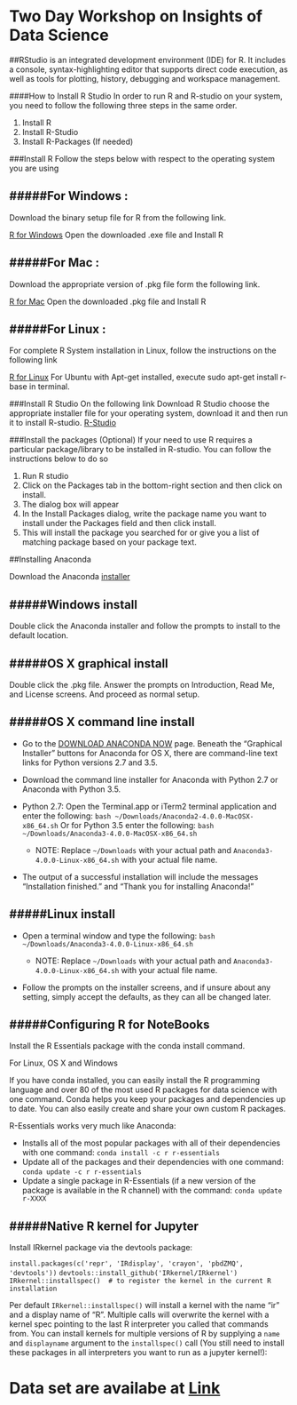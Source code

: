 # Two Day Workshop on Insights of Data Science


##RStudio is an integrated development environment (IDE) for R. 
It includes a console, syntax-highlighting editor that supports direct code execution, as well as tools for plotting, history, debugging and workspace management.

####How to Install R Studio
In order to run R and R-studio on your system, you need to follow the following three steps in the same order.

1. Install R
2. Install R-Studio
3. Install R-Packages (If needed)

###Install R
Follow the steps below with respect to the operating system you are using

#####For Windows :
-----
Download the binary setup file for R from the following link.

[R for Windows](https://cran.r-project.org/bin/windows/)
Open the downloaded .exe file and Install R


#####For Mac :
-----
Download the appropriate version of .pkg file form the following link. 

[R for Mac](https://cran.r-project.org/bin/macosx/)
Open the downloaded .pkg file and Install R


#####For Linux :
-----
For complete R System installation in Linux, follow the instructions on the following link 

[R for Linux](https://cran.r-project.org/bin/linux/)
For Ubuntu with Apt-get installed, execute sudo apt-get install r-base in terminal.

###Install R Studio
On the following link Download R Studio choose the appropriate installer file for your operating system, download it and then run it to install R-studio.
[R-Studio](https://www.rstudio.com/products/rstudio/download/)

###Install the packages (Optional)
If your need to use R requires a particular package/library to be installed in R-studio. You can follow the instructions below to do so

1. Run R studio
2. Click on the Packages tab in the bottom-right section and then click on install. 
3. The dialog box will appear
4. In the Install Packages dialog, write the package name you want to install under the Packages field and then click install. 
5. This will install the package you searched for or give you a list of matching package based on your package text.

##Installing Anaconda 

Download the Anaconda [installer](https://www.continuum.io/downloads)

#####Windows install
-----

Double click the Anaconda installer and follow the prompts to install to the default location.

#####OS X graphical install
-----

Double click the .pkg file. Answer the prompts on Introduction, Read Me, and License screens.
And proceed as normal setup.

#####OS X command line install
-----

+ Go to the [DOWNLOAD ANACONDA NOW](https://www.continuum.io/downloads) page. Beneath the “Graphical Installer” buttons for Anaconda for OS X, there are command-line text links for Python versions 2.7 and 3.5.
+ Download the command line installer for Anaconda with Python 2.7 or Anaconda with Python 3.5.
+ Python 2.7: Open the Terminal.app or iTerm2 terminal application and enter the following:
`bash ~/Downloads/Anaconda2-4.0.0-MacOSX-x86_64.sh`
Or for Python 3.5 enter the following:
`bash ~/Downloads/Anaconda3-4.0.0-MacOSX-x86_64.sh`
    + NOTE: Replace `~/Downloads` with your actual path and `Anaconda3-4.0.0-Linux-x86_64.sh` with your actual file name.

+ The output of a successful installation will include the messages “Installation finished.” and “Thank you for installing Anaconda!”

#####Linux install
-----

+ Open a terminal window and type the following:
`bash ~/Downloads/Anaconda3-4.0.0-Linux-x86_64.sh`
    + NOTE: Replace `~/Downloads` with your actual path and `Anaconda3-4.0.0-Linux-x86_64.sh` with your actual file name.

+ Follow the prompts on the installer screens, and if unsure about any setting, simply accept the defaults, as they can all be changed later.

#####Configuring R for NoteBooks
-----
Install the R Essentials package with the conda install command.

For Linux, OS X and Windows

If you have conda installed, you can easily install the R programming language and over 80 of the most used R packages for data science with one command. Conda helps you keep your packages and dependencies up to date. You can also easily create and share your own custom R packages.

R-Essentials works very much like Anaconda:

+ Installs all of the most popular packages with all of their dependencies with one command: 
`conda install -c r r-essentials`
+ Update all of the packages and their dependencies with one command: 
`conda update -c r r-essentials`
+ Update a single package in R-Essentials (if a new version of the package is available in the R channel) with the command:
`conda update r-XXXX`

#####Native R kernel for Jupyter
-----
Install IRkernel package via the devtools package:

`install.packages(c('repr', 'IRdisplay', 'crayon', 'pbdZMQ', 'devtools'))`
`devtools::install_github('IRkernel/IRkernel')`
`IRkernel::installspec()  # to register the kernel in the current R installation`

Per default `IRkernel::installspec()` will install a kernel with the name “ir” and a display name of “R”. Multiple calls will overwrite the kernel with a kernel spec pointing to the last R interpreter you called that commands from. You can install kernels for multiple versions of R by supplying a `name` and `displayname` argument to the `installspec()` call (You still need to install these packages in all interpreters you want to run as a jupyter kernel!):


# Data set are availabe at [Link](https://vincentarelbundock.github.io/Rdatasets/datasets.htmldsfasd)
